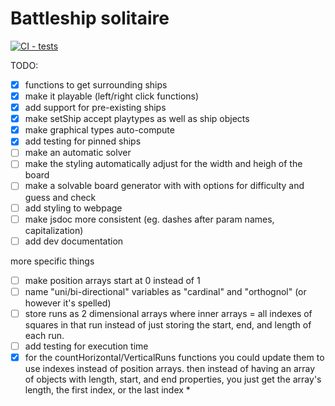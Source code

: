 # Battleship solitaire

[![CI - tests](https://github.com/lgrom/battleship-solitare/actions/workflows/jest.yml/badge.svg)](https://github.com/lgrom/battleship-solitare/actions/workflows/jest.yml)

TODO: 
- [X] functions to get surrounding ships
- [X] make it playable (left/right click functions)
- [X] add support for pre-existing ships
- [X] make setShip accept playtypes as well as ship objects
- [X] make graphical types auto-compute
- [X] add testing for pinned ships
- [ ] make an automatic solver
- [ ] make the styling automatically adjust for the width and heigh of the board
- [ ] make a solvable board generator with with options for difficulty and guess and check
- [ ] add styling to webpage
- [ ] make jsdoc more consistent (eg. dashes after param names, capitalization)
- [ ] add dev documentation

more specific things
- [ ] make position arrays start at 0 instead of 1
- [ ] name "uni/bi-directional" variables as "cardinal" and "orthognol" (or however it's spelled)
- [ ] store runs as 2 dimensional arrays where inner arrays = all indexes of squares in that run instead of just storing the start, end, and length of each run.
- [ ] add testing for execution time
- [X] for the countHorizontal/VerticalRuns functions you could update them to use indexes instead of position arrays. then instead of having an array of objects with length, start, and end properties, you just get the array's length, the first index, or the last index *
